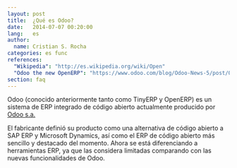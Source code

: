 ```yaml
---
layout: post
title:  ¿Qué es Odoo?
date:   2014-07-07 00:20:00
lang:   es
author:
  name: Cristian S. Rocha 
categories: es func
references:
  "Wikipedia": "http://es.wikipedia.org/wiki/Open"
  "Odoo the new OpenERP": "https://www.odoo.com/blog/Odoo-News-5/post/Odoo-The-New-OpenERP-156"
section: faq
---
```

Odoo (conocido anteriormente tanto como TinyERP y OpenERP) es un sistema de ERP integrado de código abierto actualmente producido por [Odoo s.a.](http://www.odoo.com)

El fabricante definió su producto como una alternativa de código abierto a SAP ERP y Microsoft Dynamics, así como el ERP de código abierto más sencillo y destacado del momento.
Ahora se está diferenciando a herramientas ERP, ya que las considera limitadas comparando con las nuevas funcionalidades de Odoo.

